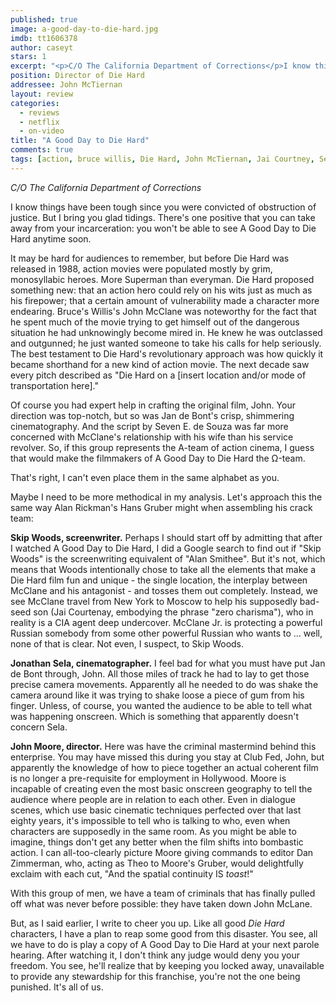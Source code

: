```yaml
---
published: true
image: a-good-day-to-die-hard.jpg
imdb: tt1606378
author: caseyt
stars: 1
excerpt: "<p>C/O The California Department of Corrections</p>I know things have been tough since you were convicted of obstruction of justice. But I bring you glad tidings. There&rsquo;s one positive that you can take away from your incarceration: you won&#8217;t be able to see A Good Day to Die Hard anytime soon."
position: Director of Die Hard
addressee: John McTiernan
layout: review
categories: 
  - reviews
  - netflix
  - on-video
title: "A Good Day to Die Hard"
comments: true
tags: [action, bruce willis, Die Hard, John McTiernan, Jai Courtney, Sequel, shitty sequels]
---
```

*C/O The California Department of Corrections*

I know things have been tough since you were convicted of obstruction of justice. But I bring you glad tidings. There's one positive that you can take away from your incarceration: you won't be able to see A Good Day to Die Hard anytime soon. 

It may be hard for audiences to remember, but before Die Hard was released in 1988, action movies were populated mostly by grim, monosyllabic heroes. More Superman than everyman. Die Hard proposed something new: that an action hero could rely on his wits just as much as his firepower; that a certain amount of vulnerability made a character more endearing. Bruce's Willis's John McClane was noteworthy for the fact that he spent much of the movie trying to get himself out of the dangerous situation he had unknowingly become mired in. He knew he was outclassed and outgunned; he just wanted someone to take his calls for help seriously. The best testament to Die Hard's revolutionary approach was how quickly it became shorthand for a new kind of action movie. The next decade saw every pitch described as "Die Hard on a [insert location and/or mode of transportation here]."

Of course you had expert help in crafting the original film, John. Your direction was top-notch, but so was Jan de Bont's crisp, shimmering cinematography. And the script by Seven E. de Souza was far more concerned with McClane's relationship with his wife than his service revolver. So, if this group represents the A-team of action cinema, I guess that would make the filmmakers of A Good Day to Die Hard the Ω-team. 

That's right, I can't even place them in the same alphabet as you.

Maybe I need to be more methodical in my analysis. Let's approach this the same way Alan Rickman's Hans Gruber might when assembling his crack team:

**Skip Woods, screenwriter.** Perhaps I should start off by admitting that after I watched A Good Day to Die Hard, I did a Google search to find out if "Skip Woods" is the screenwriting equivalent of "Alan Smithee". But it's not, which means that Woods intentionally chose to take all the elements that make a Die Hard film fun and unique - the single location, the interplay between McClane and his antagonist - and tosses them out completely. Instead, we see McClane travel from New York to Moscow to help his supposedly bad-seed son (Jai Courtenay, embodying the phrase "zero charisma"), who in reality is a CIA agent deep undercover. McClane Jr. is protecting a powerful Russian somebody from some other powerful Russian who wants to … well, none of that is clear. Not even, I suspect, to Skip Woods.

**Jonathan Sela, cinematographer.** I feel bad for what you must have put Jan de Bont through, John. All those miles of track he had to lay to get those precise camera movements. Apparently all he needed to do was shake the camera around like it was trying to shake loose a piece of gum from his finger. Unless, of course, you wanted the audience to be able to tell what was happening onscreen. Which is something that apparently doesn't concern Sela.

**John Moore, director.** Here was have the criminal mastermind behind this enterprise. You may have missed this during you stay at Club Fed, John, but apparently the knowledge of how to piece together an actual coherent film is no longer a pre-requisite for employment in Hollywood. Moore is incapable of creating even the most basic onscreen geography to tell the audience where people are in relation to each other. Even in dialogue scenes, which use basic cinematic techniques perfected over that last eighty years, it's impossible to tell who is talking to who, even when characters are supposedly in the same room. As you might be able to imagine, things don't get any better when the film shifts into bombastic action. I can all-too-clearly picture Moore giving commands to editor Dan Zimmerman, who, acting as Theo to Moore's Gruber, would delightfully exclaim with each cut, "And the spatial continuity IS _toast_!"

With this group of men, we have a team of criminals that has finally pulled off what was never before possible: they have taken down John McLane. 

But, as I said earlier, I write to cheer you up. Like all good _Die Hard_ characters, I have a plan to reap some good from this disaster. You see, all we have to do is play a copy of A Good Day to Die Hard at your next parole hearing. After watching it, I don't think any judge would deny you your freedom. You see, he'll realize that by keeping you locked away, unavailable to provide any stewardship for this franchise, you're not the one being punished. It's all of us.